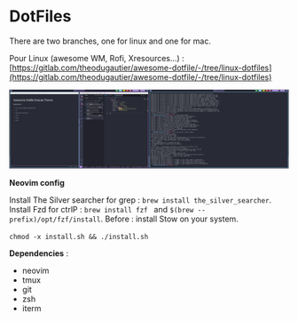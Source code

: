 # DotFiles

There are two branches, one for linux and one for mac. 

Pour Linux (awesome WM, Rofi, Xresources...) : [https://gitlab.com/theodugautier/awesome-dotfile/-/tree/linux-dotfiles](https://gitlab.com/theodugautier/awesome-dotfile/-/tree/linux-dotfiles)

![Screenshot](./screenshot.png)

**Neovim config**

Install The Silver searcher for grep : `brew install the_silver_searcher`.
Install Fzd for ctrlP : `brew install fzf ` and `$(brew --prefix)/opt/fzf/install`.
Before : install Stow on your system.

`chmod -x install.sh && ./install.sh`

**Dependencies** :

- neovim
- tmux
- git
- zsh
- iterm
